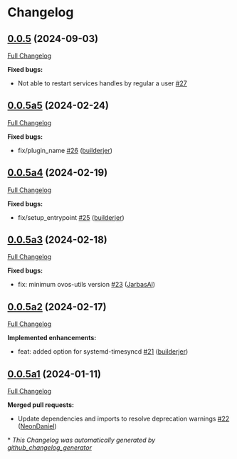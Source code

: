 # Changelog

## [0.0.5](https://github.com/OpenVoiceOS/ovos-PHAL-plugin-system/tree/0.0.5) (2024-09-03)

[Full Changelog](https://github.com/OpenVoiceOS/ovos-PHAL-plugin-system/compare/0.0.5a5...0.0.5)

**Fixed bugs:**

- Not able to restart services handles by regular a user [\#27](https://github.com/OpenVoiceOS/ovos-PHAL-plugin-system/issues/27)

## [0.0.5a5](https://github.com/OpenVoiceOS/ovos-PHAL-plugin-system/tree/0.0.5a5) (2024-02-24)

[Full Changelog](https://github.com/OpenVoiceOS/ovos-PHAL-plugin-system/compare/0.0.5a4...0.0.5a5)

**Fixed bugs:**

- fix/plugin\_name [\#26](https://github.com/OpenVoiceOS/ovos-PHAL-plugin-system/pull/26) ([builderjer](https://github.com/builderjer))

## [0.0.5a4](https://github.com/OpenVoiceOS/ovos-PHAL-plugin-system/tree/0.0.5a4) (2024-02-19)

[Full Changelog](https://github.com/OpenVoiceOS/ovos-PHAL-plugin-system/compare/0.0.5a3...0.0.5a4)

**Fixed bugs:**

- fix/setup\_entrypoint [\#25](https://github.com/OpenVoiceOS/ovos-PHAL-plugin-system/pull/25) ([builderjer](https://github.com/builderjer))

## [0.0.5a3](https://github.com/OpenVoiceOS/ovos-PHAL-plugin-system/tree/0.0.5a3) (2024-02-18)

[Full Changelog](https://github.com/OpenVoiceOS/ovos-PHAL-plugin-system/compare/0.0.5a2...0.0.5a3)

**Fixed bugs:**

- fix: minimum ovos-utils version [\#23](https://github.com/OpenVoiceOS/ovos-PHAL-plugin-system/pull/23) ([JarbasAl](https://github.com/JarbasAl))

## [0.0.5a2](https://github.com/OpenVoiceOS/ovos-PHAL-plugin-system/tree/0.0.5a2) (2024-02-17)

[Full Changelog](https://github.com/OpenVoiceOS/ovos-PHAL-plugin-system/compare/0.0.5a1...0.0.5a2)

**Implemented enhancements:**

- feat: added option for systemd-timesyncd [\#21](https://github.com/OpenVoiceOS/ovos-PHAL-plugin-system/pull/21) ([builderjer](https://github.com/builderjer))

## [0.0.5a1](https://github.com/OpenVoiceOS/ovos-PHAL-plugin-system/tree/0.0.5a1) (2024-01-11)

[Full Changelog](https://github.com/OpenVoiceOS/ovos-PHAL-plugin-system/compare/0.0.4...0.0.5a1)

**Merged pull requests:**

- Update dependencies and imports to resolve deprecation warnings [\#22](https://github.com/OpenVoiceOS/ovos-PHAL-plugin-system/pull/22) ([NeonDaniel](https://github.com/NeonDaniel))



\* *This Changelog was automatically generated by [github_changelog_generator](https://github.com/github-changelog-generator/github-changelog-generator)*
